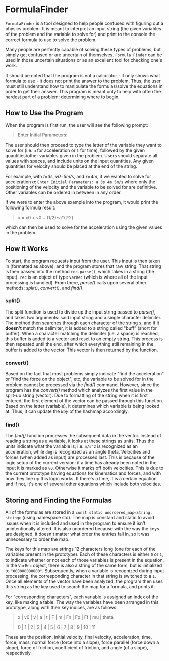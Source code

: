 # FormulaFinder

`FormulaFinder` is a tool designed to help people confused with figuring out a physics problem. It is meant to interpret an input string (the given variables of the problem and the variable to solve for) and print to the console the correct formula to use to solve the problem.

Many people are perfectly capable of solving these types of problems, but simply get confused or are uncertain of themselves. `Formula Finder` can be used in those uncertain situations or as an excellent tool for checking one's work.

It should be noted that the program is not a calculator - it only shows what formula to use - it does not print the answer to the problem. Thus, the user must still understand how to manipulate the formulas/solve the equations in order to get their answer. This program is meant only to help with often the hardest part of a problem: determining where to begin.

## How to Use the Program

When the program is first run, the user will see the following prompt:
> Enter Initial Parameters:

The user should then proceed to type the letter of the variable they want to solve for (i.e. `a` for acceleration or `t` for time), followed by the given quantities/other variables given in the problem. Users should separate all values with spaces, and include units on the input quantities. Any given quantities for velocity should be placed at the end of the string.

For example, with *t=3s*, *v0=5m/s*, and *x=4m*, if we wanted to solve for acceleration *a*:
`Enter Initial Parameters: a 3s 4m 5m/s`
where only the positioning of the velocity and the variable to be solved for are definitive. Other variables can be ordered in between in any order.

If we were to enter the above example into the program, it would print the following formula result:
> x = x0 + v0 + (1/2)\*a\*(t^2)

which can then be used to solve for the acceleration using the given values in the problem.

## How it Works
To start, the program requests input from the user. This input is then taken in (formatted as above), and the program stores that raw string. That string is then passed into the method `rec.parse()`, which takes in a string (the input). `rec` is an object of type `VarRec` (which is where all of the input processing is handled). From there, *parse()* calls upon several other methods: *split()*, *convert()*, and *find()*.

### split()
The split function is used to divide up the input string passed to *parse()*, and takes two arguments: said input string and a single character delimiter. The method then searches through each character of the string *s*, and if it **doesn't** match the delimiter, it is added to a string called "buff" (short for buffer). When a character matching the delimiter (i.e. a space) is reached, this buffer is added to a vector and reset to an empty string. This process is then repeated until the end, after which everything still remaining in the buffer is added to the vector. This vector is then returned by the function.

### convert()
Based on the fact that most problems simply indicate "find the acceleration" or "find the force on the object", etc, the variable to be solved for in the problem cannot be processed via the *find()* command. However, since the program has the *convert()* method which analyzes the first value in the split-up string (vector). Due to formatting of the string when it is first entered, the first element of the vector can be passed through this function. Based on the letter (variable), it determines which variable is being looked at. Thus, it can update the *key* of the hashmap accordingly.

### find()
The *find()* function processes the subsequent data in the vector. Instead of reading a string as a variable, it looks at these strings as units. Thus the units indicate what the variable is; i.e. `m/s^2` is recognized as an acceleration, while `deg` is recognized as an angle theta. Velocities and forces (when added as input) are processed last. This is because of the logic setup of the current version: if a time has already been noted in the input it is marked as `v0`. Otherwise it marks off both velocities. This is due to the current prototype having equations for kinematics and forces, and with how they line up this logic works. If there's a time, it is a certain equation and if not, it's one of several other equations which include both velocities.

## Storing and Finding the Formulas
All of the formulas are stored in a `const static unordered_map<string, string>` (using namespace std). The map is constant and static to avoid issues when it is included and used in the program to ensure it isn't unintentionally altered. It is also unordered because with the way the keys are designed, it doesn't matter what order the entries fall in, so it was unnecessary to order the map.

The keys for this map are strings 12 characters long (one for each of the variables present in the prototype). Each of these characters is either `0` or `1`, to indicate whether or not each of those variables is present in the equation. In the `VarRec` object, there is also a string of the same form, but is initialized to `"000000000000"`. Subsequently, when a variable is recognized during input processing, the corresponding character in that string is switched to a `1`. Once all elements of the vector have been analyzed, the program then uses this string as the key used to search the map for a formula, and prints it.

For "corresponding characters", each variable is assigned an index of the key, like making a table. The way the variables have been arranged in this prototype, along with their key indices, are as follows:
> x | v0 | v | a | t | F | m | Fn | Fp | Ff | mu | theta
>
>  0 | 1 | 2 | 3 | 4 | 5 | 6 | 7 | 8 | 9 | 10 | 11

These are the position, initial velocity, final velocity, acceleration, time, force, mass, normal force (force into a slope), force parallel (force down a slope), force of friction, coefficient of friction, and angle (of a slope), respectively.
